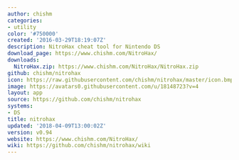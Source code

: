 ```yaml
---
author: chishm
categories:
- utility
color: '#750000'
created: '2016-03-29T18:19:07Z'
description: NitroHax cheat tool for Nintendo DS
download_page: https://www.chishm.com/NitroHax/
downloads:
  NitroHax.zip: https://www.chishm.com/NitroHax/NitroHax.zip
github: chishm/nitrohax
icon: https://raw.githubusercontent.com/chishm/nitrohax/master/icon.bmp
image: https://avatars0.githubusercontent.com/u/18148723?v=4
layout: app
source: https://github.com/chishm/nitrohax
systems:
- DS
title: nitrohax
updated: '2018-04-09T13:00:02Z'
version: v0.94
website: https://www.chishm.com/NitroHax/
wiki: https://github.com/chishm/nitrohax/wiki
---
```

